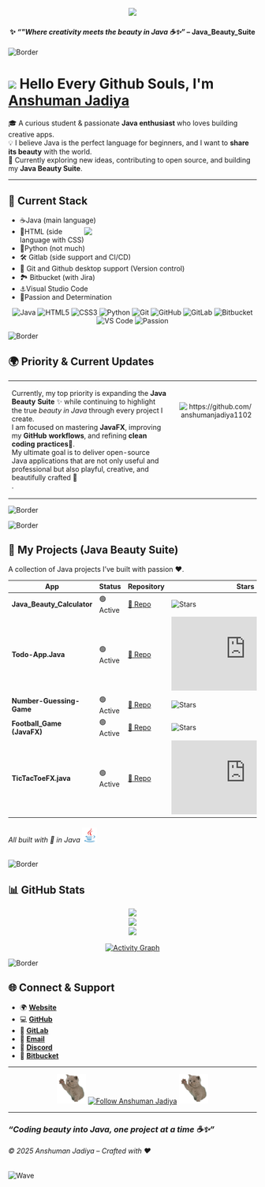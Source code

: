 
<p align="center">
  <img src="https://capsule-render.vercel.app/api?type=waving&color=gradient&text=Hello+Every+GitHub+Souls!!&height=100&section=header"/>
</p>

<div align="center">
  
  #### ✨ _“"Where creativity meets the beauty in Java ☕✨”_ – Java_Beauty_Suite  

</div>

![Border](https://capsule-render.vercel.app/api?type=rect&color=gradient&height=6)

# <img src="https://media.giphy.com/media/hvRJCLFzcasrR4ia7z/giphy.gif" width="25px"> Hello Every Github Souls, I'm [Anshuman Jadiya](https://anshumanjadiya1102.github.io)

🎓 A curious student & passionate **Java enthusiast** who loves building creative apps.  
💡 I believe Java is the perfect language for beginners, and I want to **share its beauty** with the world.  
🚀 Currently exploring new ideas, contributing to open source, and building my **Java Beauty Suite**.  

---

## 🌱 Current Stack

- ☕Java (main language) <img src="https://raw.githubusercontent.com/sanjay-kv/sanjay-kv/main/Assets/illustration.png" min-width="300px" max-width="300px" width="350px" align="right"> <br>
- 📕HTML (side language with CSS) <br>
- 🗽Python (not much)  <br>
- 🛠 Gitlab (side support and CI/CD) <br>
- 🚀 Git and Github desktop support (Version control)  <br>
- 🏞 Bitbucket (with Jira) <br>
- ⚓Visual Studio Code  <br>
- 🎨Passion and Determination <br>
</p>

<div align="center">

![Java](https://img.shields.io/badge/Java-ED8B00?style=for-the-badge&logo=openjdk&logoColor=white) 
![HTML5](https://img.shields.io/badge/html5-%23E34F26.svg?style=for-the-badge&logo=html5&logoColor=white) 
![CSS3](https://img.shields.io/badge/css3-%231572B6.svg?style=for-the-badge&logo=css3&logoColor=white) 
![Python](https://img.shields.io/badge/python-3670A0?style=for-the-badge&logo=python&logoColor=ffdd54) 
![Git](https://img.shields.io/badge/git-%23F05033.svg?style=for-the-badge&logo=git&logoColor=white) 
![GitHub](https://img.shields.io/badge/github-%23121011.svg?style=for-the-badge&logo=github&logoColor=white) 
![GitLab](https://img.shields.io/badge/gitlab-%23181717.svg?style=for-the-badge&logo=gitlab&logoColor=white) 
![Bitbucket](https://img.shields.io/badge/bitbucket-%230047B3.svg?style=for-the-badge&logo=bitbucket&logoColor=white)
![VS Code](https://img.shields.io/badge/VS%20Code-0078d7?style=for-the-badge&logo=visual-studio-code&logoColor=white)
![Passion](https://img.shields.io/badge/Passion%20%26%20Determination-%23FF1493.svg?style=for-the-badge&logo=heart&logoColor=white)


</div>

![Border](https://capsule-render.vercel.app/api?type=rect&color=gradient&height=6)

## 🌍 Priority & Current Updates  

<table>
  <tr>
    <td width="65%">
      <p>
        Currently, my top priority is expanding the <b>Java Beauty Suite</b> ✨ while continuing to highlight the true <i>beauty in Java</i> through every project I create.<br>  
        I am focused on mastering <b>JavaFX</b>, improving my <b>GitHub workflows</b>, and refining <b>clean coding practices</b>🌱. <br>  
        My ultimate goal is to deliver open-source Java applications that are not only useful and professional but also playful, creative, and beautifully crafted 🚀<br>.  
      </p>
    </td>
    <td width="35%" align="center">
     <img src="https://i.pinimg.com/originals/46/41/61/4641611401ecb508c625eebe448da663.gif" width="150" height="150" align="right" alt="https://github.com/anshumanjadiya1102">
    </td>
  </tr>
</table>

![Border](https://capsule-render.vercel.app/api?type=rect&color=gradient&height=6)


![Border](https://capsule-render.vercel.app/api?type=rect&color=gradient&height=6)

## 🚀 My Projects (Java Beauty Suite)
A collection of Java projects I’ve built with passion ❤️.  

<div align="center">

| App | Status | Repository | Stars |
|-----|--------|------------|-------|
| **Java_Beauty_Calculator** | 🟢 Active | [🔗 Repo](https://github.com/anshumanjadiya1102/Java_Beauty_Calculator) | ![Stars](https://img.shields.io/github/stars/anshumanjadiya1102/Java_Beauty_Calculator?style=flat&logo=github) |
| **Todo-App.Java** | 🟢 Active | [🔗 Repo](https://github.com/anshumanjadiya1102/Todo-App.java) | ![Stars](https://img.shields.io/github/stars/anshumanjadiya1102/Todo-App.java?style=flat&logo=github) |
| **Number-Guessing-Game** | 🟢 Active | [🔗 Repo](https://github.com/anshumanjadiya1102/Number-Guessing-Game) | ![Stars](https://img.shields.io/github/stars/anshumanjadiya1102/Number-Guessing-Game?style=flat&logo=github) |
| **Football_Game (JavaFX)** | 🟢 Active | [🔗 Repo](https://github.com/anshumanjadiya1102/Football_Game) | ![Stars](https://img.shields.io/github/stars/anshumanjadiya1102/Football_Game?style=flat&logo=github) |
| **TicTacToeFX.java** | 🟢 Active | [🔗 Repo](https://github.com/anshumanjadiya1102/TicTacToeFX.java) | ![Stars](https://img.shields.io/github/stars/anshumanjadiya1102/TicTacToeFX.java?style=flat&logo=github) |

</div>

###### _All built with 💖 in Java_ <img src="https://raw.githubusercontent.com/devicons/devicon/master/icons/java/java-original.svg" width="30">

![Border](https://capsule-render.vercel.app/api?type=rect&color=gradient&height=6)

## 📊 GitHub Stats

<div align="center">

![](https://github-readme-stats.vercel.app/api?username=anshumanjadiya1102&theme=dark&hide_border=false&include_all_commits=true&count_private=true)  
![](https://nirzak-streak-stats.vercel.app/?user=anshumanjadiya1102&theme=dark&hide_border=false)  
![](https://github-readme-stats.vercel.app/api/top-langs/?username=anshumanjadiya1102&theme=dark&hide_border=false&layout=compact)

[![Activity Graph](https://github-readme-activity-graph.vercel.app/graph?username=anshumanjadiya1102&bg_color=0d1117&color=ffffff&line=f85c03&point=ffffff&area=true&hide_border=true)](https://github.com/ashutosh00710/github-readme-activity-graph)

</div>

![Border](https://capsule-render.vercel.app/api?type=rect&color=gradient&height=6)

## 🌐 Connect & Support
- 🌍 [**Website**](https://anshumanjadiya1102.github.io)  
- 💻 [**GitHub**](https://github.com/anshumanjadiya1102)  
- 🦊 [**GitLab**](https://gitlab.com/anshumanjadiya1102)  
- 📧 [**Email**](mailto:anshuman.jadiya03@gmail.com)  
- 💬 [**Discord**](https://discord.gg/JydSGaBN)  
- 📂 [**Bitbucket**](https://bitbucket.org/anshumanjadiya1102/workspace/overview/)  

---

<div align="center">
  <img src="https://github.com/LauraAllObe/LauraAllObe/blob/main/wavingCat.gif" width="60" height="60" />
  <a href="https://git.io/typing-svg"> <img src="https://readme-typing-svg.demolab.com?font=Jacquard+12&size=40&pause=1000&color=F75C03&center=true&vCenter=true&width=700&height=60&lines=Don't+Forget+to+Follow!" alt="Follow Anshuman Jadiya" /></a>
  <img src="https://github.com/LauraAllObe/LauraAllObe/blob/main/wavingCat.gif" width="60" height="60" />
</div> 

---

### _“Coding beauty into Java, one project at a time ☕✨”_  
###### © 2025 Anshuman Jadiya – Crafted with ❤️

![Wave](https://raw.githubusercontent.com/mayhemantt/mayhemantt/Update/svg/Bottom.svg)



